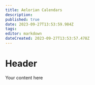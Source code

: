 ```yaml
---
title: Aelorian Calendars
description: 
published: true
date: 2023-09-27T13:53:59.984Z
tags: 
editor: markdown
dateCreated: 2023-09-27T13:53:57.478Z
---
```


# Header
Your content here